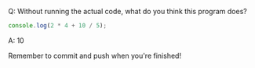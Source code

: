 Q: Without running the actual code, what do you think this program does?

```js
console.log(2 * 4 + 10 / 5);
```

A: 10


Remember to commit and push when you're finished!